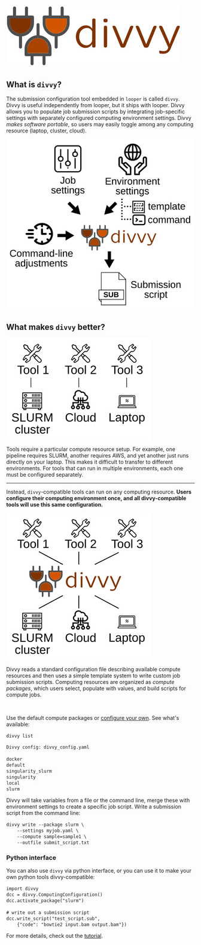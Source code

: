 # <img src="img/divvy_logo.svg" class="img-header">

## What is `divvy`?

The submission configuration tool embedded in `looper` is called `divvy`. Divvy is useful independently from looper, but it ships with looper. Divvy allows you to populate job submission scripts by integrating job-specific settings with separately configured computing environment settings. Divvy *makes software portable*, so users may easily toggle among any computing resource (laptop, cluster, cloud). 

![Merge](img/divvy-merge.svg)
## What makes `divvy` better?

![NoDivvy](img/nodivvy.svg)

Tools require a particular compute resource setup. For example, one pipeline requires SLURM, another requires AWS, and yet another just runs directly on your laptop. This makes it difficult to transfer to different environments. For tools that can run in multiple environments, each one must be configured separately.

<hr>


Instead, `divvy`-compatible tools can run on any computing resource. **Users configure their computing environment once, and all divvy-compatible tools will use this same configuration.**

![Connect](img/divvy-connect.svg)

Divvy reads a standard configuration file describing available compute resources and then uses a simple template system to write custom job submission scripts. Computing resources are organized as *compute packages*, which users select, populate with values, and build scripts for compute jobs. 

<br clear="all"/>

Use the default compute packages or [configure your own](configuration.md).  See what's available:

```{console}
divvy list
```

```{console}
Divvy config: divvy_config.yaml

docker
default
singularity_slurm
singularity
local
slurm
```


Divvy will take variables from a file or the command line, merge these with environment settings to create a specific job script. Write a submission script from the command line:

```{console}
divvy write --package slurm \
	--settings myjob.yaml \
	--compute sample=sample1 \
	--outfile submit_script.txt
```

### Python interface

You can also use `divvy` via python interface, or you can use it to make your own python tools divvy-compatible:

```{python}
import divvy
dcc = divvy.ComputingConfiguration()
dcc.activate_package("slurm")

# write out a submission script
dcc.write_script("test_script.sub", 
	{"code": "bowtie2 input.bam output.bam"})
```

For more details, check out the [tutorial](tutorial).
